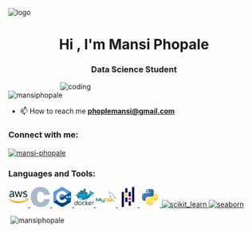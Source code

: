 ![logo](https://github.com/Mansiphopale/Mansiphopale/blob/main/Data%20Science%20(1).png)
<h1 align="center">Hi , I'm Mansi Phopale</h1>
<h3 align="center"> Data Science Student </h3>

<img align="right" alt="coding" width="400" src="https://imgs.search.brave.com/F5n4WhC2CcIuptogVBdg7EfnG3Wmif18V0CSd50jlBI/rs:fit:860:0:0:0/g:ce/aHR0cHM6Ly9pbWcu/ZnJlZXBpay5jb20v/ZnJlZS12ZWN0b3Iv/Y3V0ZS1naXJsLWhh/Y2tlci1vcGVyYXRp/bmctbGFwdG9wLWNh/cnRvb24tdmVjdG9y/LWljb24taWxsdXN0/cmF0aW9uLXBlb3Bs/ZS10ZWNobm9sb2d5/LWlzb2xhdGVkLWZs/YXRfMTM4Njc2LTk0/ODcuanBnP3NlbXQ9/YWlzX2h5YnJpZCZ3/PTc0MA">

<p align="left"> <img src="https://komarev.com/ghpvc/?username=mansiphopale&label=Profile%20views&color=0e75b6&style=flat" alt="mansiphopale" /> </p>

- 📫 How to reach me **phoplemansi@gmail.com**

<h3 align="left">Connect with me:</h3>
<p align="left">
<a href="https://linkedin.com/in/mansi-phopale" target="blank"><img align="center" src="https://raw.githubusercontent.com/rahuldkjain/github-profile-readme-generator/master/src/images/icons/Social/linked-in-alt.svg" alt="mansi-phopale" height="30" width="40" /></a>
</p>

<h3 align="left">Languages and Tools:</h3>
<p align="left"> <a href="https://aws.amazon.com" target="_blank" rel="noreferrer"> <img src="https://raw.githubusercontent.com/devicons/devicon/master/icons/amazonwebservices/amazonwebservices-original-wordmark.svg" alt="aws" width="40" height="40"/> </a> <a href="https://www.cprogramming.com/" target="_blank" rel="noreferrer"> <img src="https://raw.githubusercontent.com/devicons/devicon/master/icons/c/c-original.svg" alt="c" width="40" height="40"/> </a> <a href="https://www.w3schools.com/cpp/" target="_blank" rel="noreferrer"> <img src="https://raw.githubusercontent.com/devicons/devicon/master/icons/cplusplus/cplusplus-original.svg" alt="cplusplus" width="40" height="40"/> </a> <a href="https://www.docker.com/" target="_blank" rel="noreferrer"> <img src="https://raw.githubusercontent.com/devicons/devicon/master/icons/docker/docker-original-wordmark.svg" alt="docker" width="40" height="40"/> </a> <a href="https://www.mysql.com/" target="_blank" rel="noreferrer"> <img src="https://raw.githubusercontent.com/devicons/devicon/master/icons/mysql/mysql-original-wordmark.svg" alt="mysql" width="40" height="40"/> </a> <a href="https://pandas.pydata.org/" target="_blank" rel="noreferrer"> <img src="https://raw.githubusercontent.com/devicons/devicon/2ae2a900d2f041da66e950e4d48052658d850630/icons/pandas/pandas-original.svg" alt="pandas" width="40" height="40"/> </a> <a href="https://www.python.org" target="_blank" rel="noreferrer"> <img src="https://raw.githubusercontent.com/devicons/devicon/master/icons/python/python-original.svg" alt="python" width="40" height="40"/> </a> <a href="https://scikit-learn.org/" target="_blank" rel="noreferrer"> <img src="https://upload.wikimedia.org/wikipedia/commons/0/05/Scikit_learn_logo_small.svg" alt="scikit_learn" width="40" height="40"/> </a> <a href="https://seaborn.pydata.org/" target="_blank" rel="noreferrer"> <img src="https://seaborn.pydata.org/_images/logo-mark-lightbg.svg" alt="seaborn" width="40" height="40"/> </a> </p>

<p>&nbsp;<img align="center" src="https://github-readme-stats.vercel.app/api?username=mansiphopale&show_icons=true&locale=en" alt="mansiphopale" /></p>
